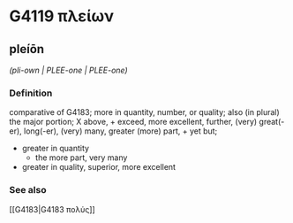 # G4119 πλείων

## pleíōn

_(pli-own | PLEE-one | PLEE-one)_

### Definition

comparative of G4183; more in quantity, number, or quality; also (in plural) the major portion; X above, + exceed, more excellent, further, (very) great(-er), long(-er), (very) many, greater (more) part, + yet but; 

- greater in quantity
  - the more part, very many
- greater in quality, superior, more excellent

### See also

[[G4183|G4183 πολύς]]
